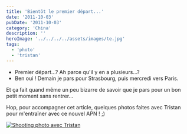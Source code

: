 ```yaml
---
title: 'Bientôt le premier départ...'
date: '2011-10-03'
pubDate: '2011-10-03'
category: 'China'
description: ''
heroImage: '../../../../assets/images/te.jpg'
tags:
  - 'photo'
  - 'tristan'
---
```


- Premier départ...? Ah parce qu'il y en a plusieurs...?
- Ben oui ! Demain je pars pour Strasbourg, puis mercredi vers Paris.

Et ça fait quand même un peu bizarre de savoir que je pars pour un bon petit moment sans rentrer...

Hop, pour accompagner cet article, quelques photos faites avec Tristan pour m'entraîner avec ce nouvel APN ! ;)

[![Shooting photo avec Tristan](http://malparty.fr/wp-content/uploads/2013/05/PA020334.jpg)](http://malparty.fr/wp-content/uploads/2013/05/PA020334.jpg)
